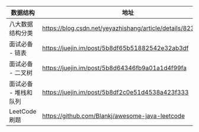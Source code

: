 数据结构 | 地址
---|---
八大数据结构分类|https://blog.csdn.net/yeyazhishang/article/details/82353846
面试必备 - 链表|https://juejin.im/post/5b8df65b51882542e32ab3df
面试必备 - 二叉树|https://juejin.im/post/5b8d64346fb9a01a1d4f99fa
面试必备 - 堆栈和队列|https://juejin.im/post/5b8df2c0e51d4538a423f333
LeetCode刷题| https://github.com/Blankj/awesome-java-leetcode